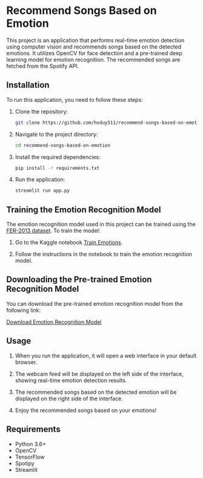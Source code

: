 # Recommend Songs Based on Emotion

This project is an application that performs real-time emotion detection using computer vision and recommends songs based on the detected emotions. It utilizes OpenCV for face detection and a pre-trained deep learning model for emotion recognition. The recommended songs are fetched from the Spotify API.

## Installation

To run this application, you need to follow these steps:

1. Clone the repository:
    ```bash
    git clone https://github.com/hoduy511/recommend-songs-based-on-emotion.git
    ```

2. Navigate to the project directory:
    ```bash
    cd recommend-songs-based-on-emotion
    ```

3. Install the required dependencies:
    ```bash
    pip install -r requirements.txt
    ```

4. Run the application:
    ```bash
    streamlit run app.py
    ```

## Training the Emotion Recognition Model

The emotion recognition model used in this project can be trained using the [FER-2013 dataset](https://www.kaggle.com/datasets/msambare/fer2013). To train the model:

1. Go to the Kaggle notebook [Train Emotions](https://www.kaggle.com/code/ngcduyh/train-emotions).

2. Follow the instructions in the notebook to train the emotion recognition model.

## Downloading the Pre-trained Emotion Recognition Model

You can download the pre-trained emotion recognition model from the following link:

[Download Emotion Recognition Model](https://www.kaggle.com/code/ngcduyh/train-emotions/output)

## Usage

1. When you run the application, it will open a web interface in your default browser.

2. The webcam feed will be displayed on the left side of the interface, showing real-time emotion detection results.

3. The recommended songs based on the detected emotion will be displayed on the right side of the interface.

4. Enjoy the recommended songs based on your emotions!

## Requirements

- Python 3.6+
- OpenCV
- TensorFlow
- Spotipy
- Streamlit

